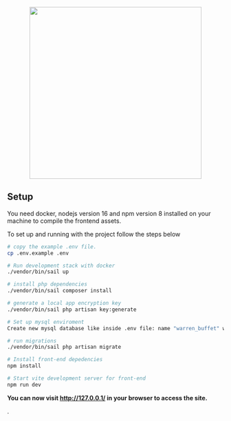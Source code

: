 <p align="center"><a href="https://laravel.com" target="_blank"><img src="https://raw.githubusercontent.com/laravel/art/master/logo-lockup/5%20SVG/2%20CMYK/1%20Full%20Color/laravel-logolockup-cmyk-red.svg" width="400"></a></p>

## Setup

You need docker, nodejs version 16 and npm version 8 installed on your machine to compile the frontend assets.

To set up and running with the project follow the steps below

```bash
# copy the example .env file.
cp .env.example .env

# Run development stack with docker
./vendor/bin/sail up

# install php dependencies
./vendor/bin/sail composer install

# generate a local app encryption key
./vendor/bin/sail php artisan key:generate

# Set up mysql enviroment
Create new mysql database like inside .env file: name "warren_buffet" with user "root" password "password"

# run migrations
./vendor/bin/sail php artisan migrate

# Install front-end depedencies
npm install

# Start vite development server for front-end
npm run dev
```

**You can now visit http://127.0.0.1/ in your browser to access the site.**

.
